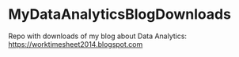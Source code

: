 # MyDataAnalyticsBlogDownloads
Repo with downloads of my blog about Data Analytics: https://worktimesheet2014.blogspot.com
